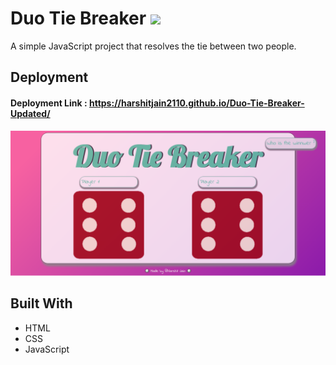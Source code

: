 # Duo Tie Breaker <img src="https://media.giphy.com/media/JOSBoxT3dploPJ1ams/giphy.gif" width="10%">
A simple JavaScript project that resolves the tie between two people.

## Deployment
#### Deployment Link : https://harshitjain2110.github.io/Duo-Tie-Breaker-Updated/
<img src="images/Duo Tie Breaker Updated.png">

## Built With
* HTML
* CSS
* JavaScript

